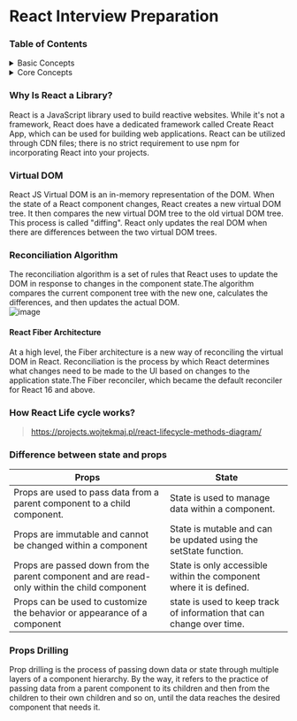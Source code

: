 # React Interview Preparation

### Table of Contents
<details>
<summary>Basic Concepts</summary>

 1. [Why Is React a Library?](#why-is-react-a-library)
 2. [Virtual DOM](#virtual-dom)
 3. [How React Life cycle works?](#how-react-life-cycle-works)
</details>

<details>
<summary>Core Concepts</summary>

 1. [Reconciliation Algorithm](#reconciliation-algorithm)
 2. [Props Drilling](#props-drilling)
</details>

### Why Is React a Library?
React is a JavaScript library used to build reactive websites. While it's not a framework, React does have a dedicated framework called Create React App, which can be used for building web applications. React can be utilized through CDN files; there is no strict requirement to use npm for incorporating React into your projects.

### Virtual DOM
React JS Virtual DOM is an in-memory representation of the DOM. When the state of a React component changes, React creates a new virtual DOM tree. It then compares the new virtual DOM tree to the old virtual DOM tree. This process is called "diffing". React only updates the real DOM when there are differences between the two virtual DOM trees.

### Reconciliation Algorithm
The reconciliation algorithm is a set of rules that React uses to update the DOM in response to changes in the component state.The algorithm compares the current component tree with the new one, calculates the differences, and then updates the actual DOM. <br />![image](https://github.com/dhananjaya-poojari/ReactJS/assets/77887564/9386f550-7c4c-438a-8ab4-15e2149fbba9)
 #### React Fiber Architecture
 At a high level, the Fiber architecture is a new way of reconciling the virtual DOM in React. Reconciliation is the process by which React determines what changes need to be made to the UI based on changes to the application state.The Fiber reconciler, which became the default reconciler for React 16 and above.

### How React Life cycle works?
> https://projects.wojtekmaj.pl/react-lifecycle-methods-diagram/

### Difference between state and props
 | Props | State |
| ------------- | ------------- |
| Props are used to pass data from a parent component to a child component.	| State is used to manage data within a component. |
| Props are immutable and cannot be changed within a component | State is mutable and can be updated using the setState function. |
| Props are passed down from the parent component and are read-only within the child component | State is only accessible within the component where it is defined. |
| Props can be used to customize the behavior or appearance of a component | state is used to keep track of information that can change over time. |
### Props Drilling 
Prop drilling is the process of passing down data or state through multiple layers of a component hierarchy. By the way, it refers to the practice of passing data from a parent component to its children and then from the children to their own children and so on, until the data reaches the desired component that needs it.
